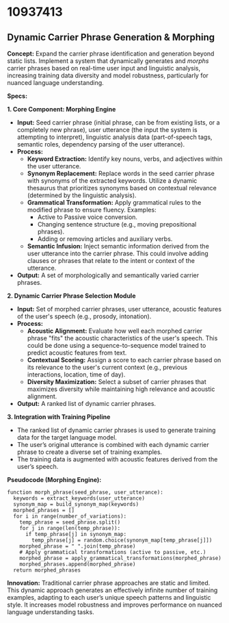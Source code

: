 # 10937413

## Dynamic Carrier Phrase Generation & Morphing

**Concept:** Expand the carrier phrase identification and generation beyond static lists. Implement a system that dynamically generates and *morphs* carrier phrases based on real-time user input and linguistic analysis, increasing training data diversity and model robustness, particularly for nuanced language understanding.

**Specs:**

**1. Core Component: Morphing Engine**

*   **Input:** Seed carrier phrase (initial phrase, can be from existing lists, or a completely new phrase), user utterance (the input the system is attempting to interpret), linguistic analysis data (part-of-speech tags, semantic roles, dependency parsing of the user utterance).
*   **Process:**
    *   **Keyword Extraction:** Identify key nouns, verbs, and adjectives within the user utterance.
    *   **Synonym Replacement:** Replace words in the seed carrier phrase with synonyms of the extracted keywords. Utilize a dynamic thesaurus that prioritizes synonyms based on contextual relevance (determined by the linguistic analysis).
    *   **Grammatical Transformation:** Apply grammatical rules to the modified phrase to ensure fluency. Examples:
        *   Active to Passive voice conversion.
        *   Changing sentence structure (e.g., moving prepositional phrases).
        *   Adding or removing articles and auxiliary verbs.
    *   **Semantic Infusion:** Inject semantic information derived from the user utterance into the carrier phrase. This could involve adding clauses or phrases that relate to the intent or context of the utterance.
*   **Output:** A set of morphologically and semantically varied carrier phrases.

**2. Dynamic Carrier Phrase Selection Module**

*   **Input:** Set of morphed carrier phrases, user utterance, acoustic features of the user's speech (e.g., prosody, intonation).
*   **Process:**
    *   **Acoustic Alignment:** Evaluate how well each morphed carrier phrase "fits" the acoustic characteristics of the user's speech. This could be done using a sequence-to-sequence model trained to predict acoustic features from text.
    *   **Contextual Scoring:** Assign a score to each carrier phrase based on its relevance to the user's current context (e.g., previous interactions, location, time of day).
    *   **Diversity Maximization:** Select a subset of carrier phrases that maximizes diversity while maintaining high relevance and acoustic alignment.
*   **Output:** A ranked list of dynamic carrier phrases.

**3. Integration with Training Pipeline**

*   The ranked list of dynamic carrier phrases is used to generate training data for the target language model.
*   The user’s original utterance is combined with each dynamic carrier phrase to create a diverse set of training examples.
*   The training data is augmented with acoustic features derived from the user’s speech.

**Pseudocode (Morphing Engine):**

```
function morph_phrase(seed_phrase, user_utterance):
  keywords = extract_keywords(user_utterance)
  synonym_map = build_synonym_map(keywords)
  morphed_phrases = []
  for i in range(number_of_variations):
    temp_phrase = seed_phrase.split()
    for j in range(len(temp_phrase)):
      if temp_phrase[j] in synonym_map:
        temp_phrase[j] = random.choice(synonym_map[temp_phrase[j]])
    morphed_phrase = " ".join(temp_phrase)
    # Apply grammatical transformations (active to passive, etc.)
    morphed_phrase = apply_grammatical_transformations(morphed_phrase)
    morphed_phrases.append(morphed_phrase)
  return morphed_phrases
```

**Innovation:** Traditional carrier phrase approaches are static and limited. This dynamic approach generates an effectively infinite number of training examples, adapting to each user’s unique speech patterns and linguistic style. It increases model robustness and improves performance on nuanced language understanding tasks.